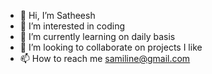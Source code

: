 - 👋 Hi, I’m Satheesh
- 👀 I’m interested in coding
- 🌱 I’m currently learning on daily basis
- 💞️ I’m looking to collaborate on projects I like
- 📫 How to reach me samiline@gmail.com

<!---
samiline/samiline is a ✨ special ✨ repository because its `README.md` (this file) appears on your GitHub profile.
You can click the Preview link to take a look at your changes.
--->

